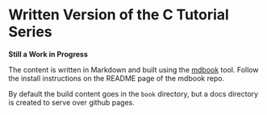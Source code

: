 # Written Version of the C Tutorial Series

**Still a Work in Progress**

The content is written in Markdown and built using the [mdbook](https://github.com/rust-lang/mdBook) tool. Follow the install instructions on the README page of the mdbook repo. 

By default the build content goes in the `book` directory, but a docs directory is created to serve over github pages.
